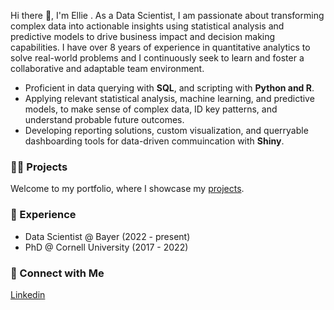 
Hi there 👋, I'm Ellie . As a Data Scientist, I am passionate about transforming complex data into actionable insights using statistical analysis and predictive models to drive business impact and decision making capabilities. I have over 8 years of experience in quantitative analytics to solve real-world problems and I continuously seek to learn and foster a collaborative and adaptable team environment.   

* Proficient in data querying with **SQL**, and scripting with **Python and R**.  
* Applying relevant statistical analysis, machine learning, and predictive models, to make sense of complex data, ID key patterns, and understand probable future outcomes.    
* Developing reporting solutions, custom visualization, and querryable dashboarding tools for data-driven commuincation with **Shiny**.

### 👩‍💻 Projects

Welcome to my portfolio, where I showcase my [projects](https://github.com/etaagen/Portfolio/blob/main/README.md).  

### 💼 Experience  

- Data Scientist @ Bayer (2022 - present)
- PhD @ Cornell University (2017 - 2022)  

### 👋 Connect with Me

[Linkedin](https://www.linkedin.com/in/ellie-taagen/)
